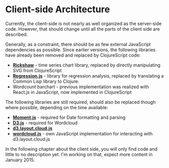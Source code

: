 # Client-side Architecture

Currently, the client-side is not nearly as well organized as the server-side code. However, that should change until all the parts of the client side are described.

Generally, as a constraint, there should be as few external JavaScript dependencies as possible. Since earlier versions, the following libraries have already been removed and replaced by ClojureScript code:

* **[Rickshaw](http://code.shutterstock.com/rickshaw/)** - time series chart library, replaced by directly manipulating SVG from ClojureScript
* **[Regression.js](https://github.com/Tom-Alexander/regression-js)** - library for regression analysis, replaced by translating a Common Lisp library to Clojure.
* Wordcount barchart - previous implementation was realized with React.js in JavaScript, now implemented in ClojureScript

The following libraries are still required, should also be replaced though where possible, depending on the time available:

* **[Moment.js](http://momentjs.com)** - required for Date formatting and parsing
* **[D3.js](http://d3js.org)** - required for Wordcloud
* **[d3.layout.cloud.js](https://github.com/jasondavies/d3-cloud)**
* **[wordcloud.js](https://github.com/matthiasn/BirdWatch/blob/43a9c09493257b9c9b5e9e5644df5f67085feb84/Clojure-Websockets/MainApp/resources/public/js/wordcloud.js)** - own JavaScript implementation for interacting with d3.layout.cloud.js

In the following chapter about the client side, you will only find code and little to no description yet. I'm working on that, expect more content in January 2015.
